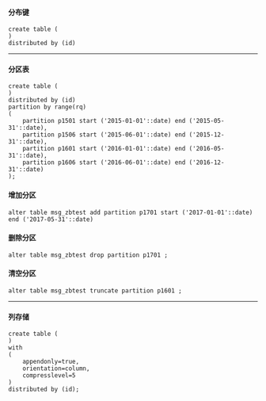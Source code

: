 #### 分布键
```
create table (
)
distributed by (id)
```
----
#### 分区表
```
create table (
)
distributed by (id)
partition by range(rq)
(
    partition p1501 start ('2015-01-01'::date) end ('2015-05-31'::date),
    partition p1506 start ('2015-06-01'::date) end ('2015-12-31'::date),
    partition p1601 start ('2016-01-01'::date) end ('2016-05-31'::date),
    partition p1606 start ('2016-06-01'::date) end ('2016-12-31'::date)
);
```
#### 增加分区
`alter table msg_zbtest add partition p1701 start ('2017-01-01'::date) end ('2017-05-31'::date)`

#### 删除分区
`alter table msg_zbtest drop partition p1701 ;`

#### 清空分区
`alter table msg_zbtest truncate partition p1601 ;`

----
#### 列存储
```
create table (
)
with
(
    appendonly=true,
    orientation=column,
    compresslevel=5
)
distributed by (id);
```